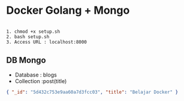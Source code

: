 # Docker Golang + Mongo

```

1. chmod +x setup.sh
2. bash setup.sh
3. Access URL : localhost:8000

```

## DB Mongo

- Database : blogs
- Collection :post(title)

```json
{ "_id": "5d432c753e9aa60a7d3fcc03", "title": "Belajar Docker" }
```
